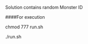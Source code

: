 <p> Solution contains random Monster ID </p>
####For execution
<p> chmod 777 run.sh </p>
<p> ./run.sh </p>